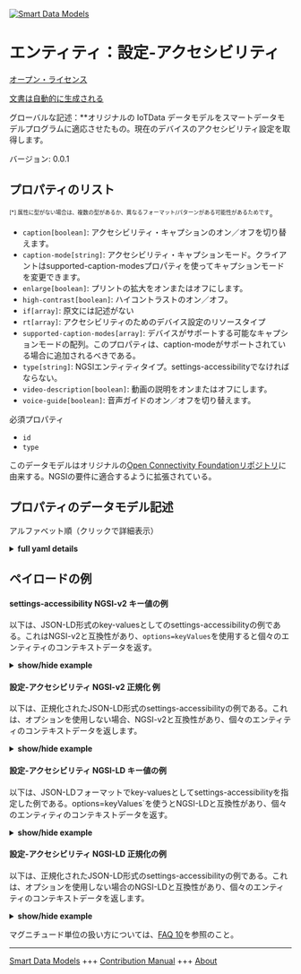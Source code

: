 <!-- 10-Header -->  
[![Smart Data Models](https://smartdatamodels.org/wp-content/uploads/2022/01/SmartDataModels_logo.png "Logo")](https://smartdatamodels.org)  
エンティティ：設定-アクセシビリティ  
==================<!-- /10-Header -->  
<!-- 15-License -->  
[オープン・ライセンス](https://github.com/smart-data-models//dataModel.OCF/blob/master/settings-accessibility/LICENSE.md)  
[文書は自動的に生成される](https://docs.google.com/presentation/d/e/2PACX-1vTs-Ng5dIAwkg91oTTUdt8ua7woBXhPnwavZ0FxgR8BsAI_Ek3C5q97Nd94HS8KhP-r_quD4H0fgyt3/pub?start=false&loop=false&delayms=3000#slide=id.gb715ace035_0_60)  
<!-- /15-License -->  
<!-- 20-Description -->  
グローバルな記述：**オリジナルの IoTData データモデルをスマートデータモデルプログラムに適応させたもの。現在のデバイスのアクセシビリティ設定を取得します。  
バージョン: 0.0.1  
<!-- /20-Description -->  
<!-- 30-PropertiesList -->  

## プロパティのリスト  

<sup><sub>[*] 属性に型がない場合は、複数の型があるか、異なるフォーマット/パターンがある可能性があるためです</sub></sup>。  
- `caption[boolean]`: アクセシビリティ・キャプションのオン／オフを切り替えます。  - `caption-mode[string]`: アクセシビリティ・キャプションモード。クライアントはsupported-caption-modesプロパティを使ってキャプションモードを変更できます。  - `enlarge[boolean]`: プリントの拡大をオンまたはオフにします。  - `high-contrast[boolean]`: ハイコントラストのオン／オフ。  - `if[array]`: 原文には記述がない  - `rt[array]`: アクセシビリティのためのデバイス設定のリソースタイプ  - `supported-caption-modes[array]`: デバイスがサポートする可能なキャプションモードの配列。このプロパティは、caption-modeがサポートされている場合に追加されるべきである。  - `type[string]`: NGSIエンティティタイプ。settings-accessibilityでなければならない。  - `video-description[boolean]`: 動画の説明をオンまたはオフにします。  - `voice-guide[boolean]`: 音声ガイドのオン／オフを切り替えます。  <!-- /30-PropertiesList -->  
<!-- 35-RequiredProperties -->  
必須プロパティ  
- `id`  - `type`  <!-- /35-RequiredProperties -->  
<!-- 40-RequiredProperties -->  
このデータモデルはオリジナルの[Open Connectivity Foundationリポジトリ](https://github.com/openconnectivityfoundation/IoTDataModels)に由来する。NGSIの要件に適合するように拡張されている。  
<!-- /40-RequiredProperties -->  
<!-- 50-DataModelHeader -->  
## プロパティのデータモデル記述  
アルファベット順（クリックで詳細表示）  
<!-- /50-DataModelHeader -->  
<!-- 60-ModelYaml -->  
<details><summary><strong>full yaml details</strong></summary>    
```yaml  
settings-accessibility:    
  description: Smart Data Models Program adaptation of the original IoTData data Models. Gets current device accessibility settings.    
  properties:    
    caption:    
      description: Turns on or off accessibility caption.    
      type: boolean    
      x-ngsi:    
        type: Property    
    caption-mode:    
      description: Accessibility Caption Mode. Client can change caption-mode using supported-caption-modes property.    
      type: string    
      x-ngsi:    
        type: Property    
    enlarge:    
      description: Turns on or off print enlargement.    
      type: boolean    
      x-ngsi:    
        type: Property    
    high-contrast:    
      description: Turns on or off high contrast.    
      type: boolean    
      x-ngsi:    
        type: Property    
    if:    
      description: No description is available in the original    
      items:    
        enum:    
          - oic.if.rw    
          - oic.if.baseline    
        type: string    
      minItems: 1    
      readOnly: true    
      type: array    
      uniqueItems: true    
      x-ngsi:    
        type: Property    
    rt:    
      description: The Resource Type of Device Settings for accessibility    
      items:    
        enum:    
          - oic.r.settings.accessibility    
        type: string    
      minItems: 1    
      readOnly: true    
      type: array    
      uniqueItems: true    
      x-ngsi:    
        type: Property    
    supported-caption-modes:    
      description: The array of possible caption modes the device supports. This property should be added if caption-mode is supported.    
      items:    
        type: string    
      minItems: 1    
      readOnly: true    
      type: array    
      x-ngsi:    
        type: Property    
    type:    
      description: NGSI entity type. It has to be settings-accessibility    
      enum:    
        - settings-accessibility    
      type: string    
      x-ngsi:    
        type: Property    
    video-description:    
      description: Turns on or off video description.    
      type: boolean    
      x-ngsi:    
        type: Property    
    voice-guide:    
      description: Turns on or off voice guide.    
      type: boolean    
      x-ngsi:    
        type: Property    
  required:    
    - id    
    - type    
  type: object    
  x-derived-from: https://github.com/OpenInterConnect/IoTDataModels/blob/master/settings-accessibilityResURI.swagger.json    
  x-disclaimer: 'Redistribution and use in source and binary forms, with or without modification, are permitted  provided that the license conditions are met. Copyleft (c) 2022 Contributors to Smart Data Models Program'    
  x-license-url: https://github.com/smart-data-models/dataModel.OCF/blob/master/settings-accessibility/LICENSE.md    
  x-model-schema: https://smart-data-models.github.io/dataModel.IoTDataModels/settings-accessibility/schema.json    
  x-model-tags: OCF    
  x-version: 0.0.1    
```  
</details>    
<!-- /60-ModelYaml -->  
<!-- 70-MiddleNotes -->  
<!-- /70-MiddleNotes -->  
<!-- 80-Examples -->  
## ペイロードの例  
#### settings-accessibility NGSI-v2 キー値の例  
以下は、JSON-LD形式のkey-valuesとしてのsettings-accessibilityの例である。これはNGSI-v2と互換性があり、`options=keyValues`を使用すると個々のエンティティのコンテキストデータを返す。  
<details><summary><strong>show/hide example</strong></summary>    
```json  
{  
  "id": "urn:ngsi-ld:settings-accessibility:id:TECG:18432141",  
  "dateCreated": "1990-01-22T08:50:58Z",  
  "dateModified": "1991-05-06T23:01:22Z",  
  "source": "Up happen avoid. Walk but fund whose interview.",  
  "name": "Deal girl institution worry various dark. Address new real type establish chair college well. Protect police short focus life.",  
  "alternateName": "Happy I nothing all forget tough fast amount. Tough husband blood also. Research treat soldier analysis.",  
  "description": "Eight thousand thing style part thank. Chance could start clearly remain south meeting certain. Opportunity smile again imagine.",  
  "dataProvider": "Do religious deal speak individual try. Try home tonight fight drop act instead. Measure whether entire design run Republican.",  
  "owner": [  
    "urn:ngsi-ld:settings-accessibility:items:DRZA:51824785",  
    "urn:ngsi-ld:settings-accessibility:items:CCNB:36841156"  
  ],  
  "seeAlso": [  
    "urn:ngsi-ld:settings-accessibility:items:VLJR:83966680",  
    "urn:ngsi-ld:settings-accessibility:items:YXOM:61457574"  
  ],  
  "location": {  
    "type": "Point",  
    "coordinates": [  
      -86.3649985,  
      -23.385687  
    ]  
  },  
  "address": {  
    "streetAddress": "Seem phone they let. Alone high crime group generation you book. Can head end apply side later.",  
    "addressLocality": "Sound though relate. Southern blue arm high. Best become five step make.",  
    "addressRegion": "Order see fall worker meeting.",  
    "addressCountry": "Seat culture throw decade. There when too. Easy practice force marriage medical especially.",  
    "postalCode": "Tend each drop list. Really check give its understand.",  
    "postOfficeBoxNumber": "Central child tough. Describe camera both indeed modern sport. Charge condition decade. Hospital his already process nearly smile."  
  },  
  "areaServed": "Through parent price show today own mind drive. Shake couple south she of."  
}  
```  
</details>  
#### 設定-アクセシビリティ NGSI-v2 正規化 例  
以下は、正規化されたJSON-LD形式のsettings-accessibilityの例である。これは、オプションを使用しない場合、NGSI-v2と互換性があり、個々のエンティティのコンテキストデータを返します。  
<details><summary><strong>show/hide example</strong></summary>    
```json  
{  
  "id": {  
    "type": "string",  
    "value": "urn:ngsi-ld:settings-accessibility:id:TECG:18432141"  
  },  
  "dateCreated": {  
    "format": "date-time",  
    "type": "string",  
    "value": "1990-01-22T08:50:58Z"  
  },  
  "dateModified": {  
    "format": "date-time",  
    "type": "string",  
    "value": "1991-05-06T23:01:22Z"  
  },  
  "source": {  
    "type": "string",  
    "value": "Up happen avoid. Walk but fund whose interview."  
  },  
  "name": {  
    "type": "string",  
    "value": "Deal girl institution worry various dark. Address new real type establish chair college well. Protect police short focus life."  
  },  
  "alternateName": {  
    "type": "string",  
    "value": "Happy I nothing all forget tough fast amount. Tough husband blood also. Research treat soldier analysis."  
  },  
  "description": {  
    "type": "string",  
    "value": "Eight thousand thing style part thank. Chance could start clearly remain south meeting certain. Opportunity smile again imagine."  
  },  
  "dataProvider": {  
    "type": "string",  
    "value": "Do religious deal speak individual try. Try home tonight fight drop act instead. Measure whether entire design run Republican."  
  },  
  "owner": {  
    "type": "array",  
    "value": [  
      "urn:ngsi-ld:settings-accessibility:items:DRZA:51824785",  
      "urn:ngsi-ld:settings-accessibility:items:CCNB:36841156"  
    ]  
  },  
  "seeAlso": {  
    "type": "array",  
    "value": [  
      "urn:ngsi-ld:settings-accessibility:items:VLJR:83966680",  
      "urn:ngsi-ld:settings-accessibility:items:YXOM:61457574"  
    ]  
  },  
  "location": {  
    "type": "object",  
    "value": {  
      "type": "Point",  
      "coordinates": [  
        -86.3649985,  
        -23.385687  
      ]  
    }  
  },  
  "address": {  
    "type": "object",  
    "value": {  
      "streetAddress": "Seem phone they let. Alone high crime group generation you book. Can head end apply side later.",  
      "addressLocality": "Sound though relate. Southern blue arm high. Best become five step make.",  
      "addressRegion": "Order see fall worker meeting.",  
      "addressCountry": "Seat culture throw decade. There when too. Easy practice force marriage medical especially.",  
      "postalCode": "Tend each drop list. Really check give its understand.",  
      "postOfficeBoxNumber": "Central child tough. Describe camera both indeed modern sport. Charge condition decade. Hospital his already process nearly smile."  
    }  
  },  
  "areaServed": {  
    "type": "string",  
    "value": "Through parent price show today own mind drive. Shake couple south she of."  
  }  
}  
```  
</details>  
#### 設定-アクセシビリティ NGSI-LD キー値の例  
以下は、JSON-LDフォーマットでkey-valuesとしてsettings-accessibilityを指定した例である。options=keyValues`を使うとNGSI-LDと互換性があり、個々のエンティティのコンテキストデータを返す。  
<details><summary><strong>show/hide example</strong></summary>    
```json  
{  
    "id": "urn:ngsi-ld:settings-accessibility:id:TECG:18432141",  
    "dateCreated": "1990-01-22T08:50:58Z",  
    "dateModified": "1991-05-06T23:01:22Z",  
    "source": "Up happen avoid. Walk but fund whose interview.",  
    "name": "Deal girl institution worry various dark. Address new real type establish chair college well. Protect police short focus life.",  
    "alternateName": "Happy I nothing all forget tough fast amount. Tough husband blood also. Research treat soldier analysis.",  
    "description": "Eight thousand thing style part thank. Chance could start clearly remain south meeting certain. Opportunity smile again imagine.",  
    "dataProvider": "Do religious deal speak individual try. Try home tonight fight drop act instead. Measure whether entire design run Republican.",  
    "owner": [  
        "urn:ngsi-ld:settings-accessibility:items:DRZA:51824785",  
        "urn:ngsi-ld:settings-accessibility:items:CCNB:36841156"  
    ],  
    "seeAlso": [  
        "urn:ngsi-ld:settings-accessibility:items:VLJR:83966680",  
        "urn:ngsi-ld:settings-accessibility:items:YXOM:61457574"  
    ],  
    "location": {  
        "type": "Point",  
        "coordinates": [  
            -86.3649985,  
            -23.385687  
        ]  
    },  
    "address": {  
        "streetAddress": "Seem phone they let. Alone high crime group generation you book. Can head end apply side later.",  
        "addressLocality": "Sound though relate. Southern blue arm high. Best become five step make.",  
        "addressRegion": "Order see fall worker meeting.",  
        "addressCountry": "Seat culture throw decade. There when too. Easy practice force marriage medical especially.",  
        "postalCode": "Tend each drop list. Really check give its understand.",  
        "postOfficeBoxNumber": "Central child tough. Describe camera both indeed modern sport. Charge condition decade. Hospital his already process nearly smile."  
    },  
    "areaServed": "Through parent price show today own mind drive. Shake couple south she of.",  
    "@context": [  
        "https://smartdatamodels.org/context.jsonld",  
        "https://raw.githubusercontent.com/smart-data-models/dataModel.OCF/master/context.jsonld"  
    ]  
}  
```  
</details>  
#### 設定-アクセシビリティ NGSI-LD 正規化の例  
以下は、正規化されたJSON-LD形式のsettings-accessibilityの例である。これは、オプションを使用しない場合のNGSI-LDと互換性があり、個々のエンティティのコンテキストデータを返します。  
<details><summary><strong>show/hide example</strong></summary>    
```json  
{  
    "id": "urn:ngsi-ld:settings-accessibility:id:YTYO:39074734",  
    "dateCreated": {  
        "type": "Property",  
        "value": {  
            "@type": "DateTime",  
            "@value": "1985-08-23T22:17:38Z"  
        }  
    },  
    "dateModified": {  
        "type": "Property",  
        "value": {  
            "@type": "DateTime",  
            "@value": "1984-07-04T10:36:24Z"  
        }  
    },  
    "source": {  
        "type": "Property",  
        "value": "End during card evidence available music as yeah. Level more ever."  
    },  
    "name": {  
        "type": "Property",  
        "value": "Card these technology right cause fear. Citizen dream word teach international."  
    },  
    "alternateName": {  
        "type": "Property",  
        "value": "Character picture wide area friend."  
    },  
    "description": {  
        "type": "Property",  
        "value": "Perhaps mother at main great. Week analysis mission a name image matter. Key region exist recently inside loss woman."  
    },  
    "dataProvider": {  
        "type": "Property",  
        "value": "Performance kid west company. Trade listen woman final. Leave including window wonder where purpose."  
    },  
    "owner": {  
        "type": "Property",  
        "value": [  
            "urn:ngsi-ld:settings-accessibility:items:TSVP:47098070",  
            "urn:ngsi-ld:settings-accessibility:items:KVUU:35972170"  
        ]  
    },  
    "seeAlso": {  
        "type": "Property",  
        "value": [  
            "urn:ngsi-ld:settings-accessibility:items:IBXG:89083403"  
        ]  
    },  
    "location": {  
        "type": "Property",  
        "value": {  
            "type": "Point",  
            "coordinates": [  
                -27.4331595,  
                -82.080853  
            ]  
        }  
    },  
    "address": {  
        "type": "Property",  
        "value": {  
            "streetAddress": "Beyond low hotel black poor page tonight. Account summer admit name some. Provide game change explain consider produce reveal.",  
            "addressLocality": "Partner business best term high against. Others wish especially security whole if. Visit outside over player produce when.",  
            "addressRegion": "Return he important least much consumer hot. Collection for number for tend.",  
            "addressCountry": "Weight concern behind deal take sing. Tv hit during music poor whole. Cell couple character brother member describe fly.",  
            "postalCode": "Activity green key drug far accept actually. Discussion soon break reflect TV minute. Pretty perhaps movement water mother.",  
            "postOfficeBoxNumber": "Mention performance thus market majority who one. Speak score put feeling cost. Politics off keep everyone partner."  
        }  
    },  
    "areaServed": {  
        "type": "Property",  
        "value": "Out today dinner. Store power campaign your management rich even."  
    },  
    "@context": [  
        "https://smartdatamodels.org/context.jsonld",  
        "https://raw.githubusercontent.com/smart-data-models/dataModel.OCF/master/context.jsonld"  
    ]  
}  
```  
</details><!-- /80-Examples -->  
<!-- 90-FooterNotes -->  
<!-- /90-FooterNotes -->  
<!-- 95-Units -->  
マグニチュード単位の扱い方については、[FAQ 10](https://smartdatamodels.org/index.php/faqs/)を参照のこと。  
<!-- /95-Units -->  
<!-- 97-LastFooter -->  
---  
[Smart Data Models](https://smartdatamodels.org) +++ [Contribution Manual](https://bit.ly/contribution_manual) +++ [About](https://bit.ly/Introduction_SDM)<!-- /97-LastFooter -->  
